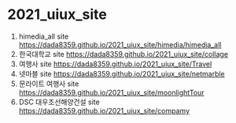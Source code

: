 # 2021_uiux_site
1. himedia_all site https://dada8359.github.io/2021_uiux_site/himedia/himedia_all
1. 한국대학교  site https://dada8359.github.io/2021_uiux_site/collage
1. 여행사   site https://dada8359.github.io/2021_uiux_site/Travel
1. 넷마블   site https://dada8359.github.io/2021_uiux_site/netmarble
1. 문라이트 여행사 site https://dada8359.github.io/2021_uiux_site/moonlightTour
1. DSC 대우조선해양건설 site https://dada8359.github.io/2021_uiux_site/compamy